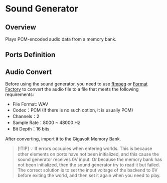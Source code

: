 <script setup lang="ts">
import ElectricConnection from "../../../components/ElectricElement/ElectricConnection";
import ElectricConnectorType from "../../../components/ElectricElement/ElectricConnectorType";
import ElectricConnectorDirection from "../../../components/ElectricElement/ElectricConnectorDirection";
import ElectricConnectionDisplayMode from "../../../components/ElectricElement/ElectricConnectionDisplayMode";
import IOPort from "../../../components/ElectricElement/IOPort";
import ElectricElement from "../../../components/ElectricElement/ElectricElement.vue";

let connections = [
    new ElectricConnection(ElectricConnectorDirection.Top, ElectricConnectorType.Input, ElectricConnectionDisplayMode.Hide, [
        new IOPort(1, 32, "Playback Start Index", "Set the playback starting from the nth 16-bit data. This setting only takes effect when reading the audio data.  \nFor example, if the Left Input is 44100 V, and you set this port to 88200 V, the playback will starts from 88200/2/44100 = 1 second.")
    ]),
    new ElectricConnection(ElectricConnectorDirection.Right, ElectricConnectorType.Input, ElectricConnectionDisplayMode.Hide, [
        new IOPort(1, 32, "Playback Length", "Set how much 16-bit data to play, only takes effect when reading the audio data.")
    ]),
        new ElectricConnection(ElectricConnectorDirection.Bottom, ElectricConnectorType.Input, ElectricConnectionDisplayMode.Hide, [
        new IOPort(1, 32, "Start / Volume", "When the input voltage raises from 0 V, the playback starts. If the input voltage drop to 0 V, the playback stops. When playing, the higher the voltage , the louder the volume.  \nWhen the voltage of this port is 0 V, if the voltages of other inputs change, this element will try to read audio data from specified memory bank again. But when the voltage of this port is not 0 V, nothing will happen.")
    ]),
    new ElectricConnection(ElectricConnectorDirection.Left, ElectricConnectorType.Input, ElectricConnectionDisplayMode.Hide, [
        new IOPort(1, 32, "Sample Rate", "Set the sample rate of playback, in Hz. This setting only takes effect when reading the audio data.  \nRange: 8000 \~ 48000 (In hexadecimal: 1F40 \~ BB80)")
    ]),
        new ElectricConnection(ElectricConnectorDirection.In, ElectricConnectorType.Input, ElectricConnectionDisplayMode.Hide, [
        new IOPort(1, 32, "Memory Bank ID", "Set the ID of a memory bank that the audio data read from. This setting only takes effect when reading the audio data.")
    ])
];
</script>

# Sound Generator <Badge text="v1.0" type="info"/>

## Overview

Plays PCM-encoded audio data from a memory bank.

## Ports Definition

<ElectricElement imgAltPrefix="GV Sound Generator" :connections="connections" imgSrc="/images/base/shift/GVSoundGeneratorBlock.webp"/>

## Audio Convert

Before using the sound generator, you need to use [ffmpeg](https://ffmpeg.org/) or [Format Factory](http://www.pcgeshi.com/index.html) to convert the audio file to a file that meets the following requirements:

* File Format: WAV
* Codec：PCM (If there is no such option, it is usually PCM)
* Channels：2
* Sample Rate：8000 \~ 48000 Hz
* Bit Depth：16 bits

After converting, import it to the Gigavolt Memory Bank.

> [!TIP] 💡 If errors occupies when entering worlds.
> This is because other elements on ports have not been initialized, and this cause the sound generator receives 0V input. Or because the memory bank has not been initialized, then the sound generator try to read it but failed.  
> The correct solution is to set the input voltage of the backend to 0V before exiting the world, and then set it again when you need to play.
